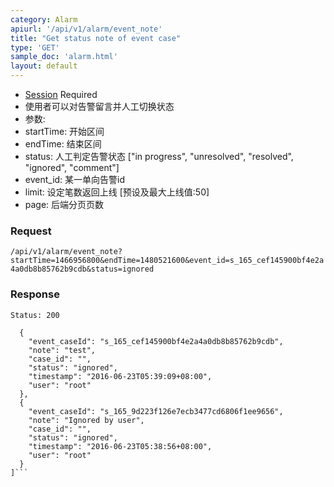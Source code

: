 ```yaml
---
category: Alarm
apiurl: '/api/v1/alarm/event_note'
title: "Get status note of event case"
type: 'GET'
sample_doc: 'alarm.html'
layout: default
---
```


* [Session](#/authentication) Required
* 使用者可以对告警留言并人工切换状态
* 参数:
* startTime: 开始区间
* endTime: 结束区间
* status: 人工判定告警状态 ["in progress", "unresolved", "resolved", "ignored", "comment"]
* event_id: 某一单向告警id
* limit: 设定笔数返回上线 [预设及最大上线值:50]
* page: 后端分页页数

### Request

`/api/v1/alarm/event_note?startTime=1466956800&endTime=1480521600&event_id=s_165_cef145900bf4e2a4a0db8b85762b9cdb&status=ignored
`


### Response

```Status: 200```
```[
  {
    "event_caseId": "s_165_cef145900bf4e2a4a0db8b85762b9cdb",
    "note": "test",
    "case_id": "",
    "status": "ignored",
    "timestamp": "2016-06-23T05:39:09+08:00",
    "user": "root"
  },
  {
    "event_caseId": "s_165_9d223f126e7ecb3477cd6806f1ee9656",
    "note": "Ignored by user",
    "case_id": "",
    "status": "ignored",
    "timestamp": "2016-06-23T05:38:56+08:00",
    "user": "root"
  }
]```
